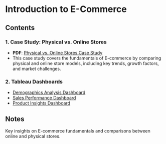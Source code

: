 
# Introduction to E-Commerce

## Contents

### 1. Case Study: Physical vs. Online Stores
- **PDF**: [Physical vs. Online Stores Case Study](./physical-vs-online-case-study.pdf)
- This case study covers the fundamentals of E-commerce by comparing physical and online store models, including key trends, growth factors, and market challenges.

### 2. Tableau Dashboards
 - [Demographics Analysis Dashboard](https://public.tableau.com/app/profile/george1171/viz/Salesperformancedashboard-1/DemographicAnalysis?publish=yes) 
  - [Sales Performance Dashboard](https://public.tableau.com/app/profile/george1171/viz/Salesperformancedashboard-1/SalesPerformanceoverview?publish=yes)
  - [Product Insights Dashboard](https://public.tableau.com/app/profile/george1171/viz/Salesperformancedashboard-1/ProductInsights?publish=yes)

## Notes
Key insights on E-commerce fundamentals and comparisons between online and physical stores.

